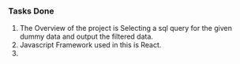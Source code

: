 ### Tasks Done
1. The Overview of the project is Selecting a sql query for the given dummy data and output the filtered data.
2. Javascript Framework used in this is React.
3. 
